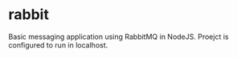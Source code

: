 # rabbit
Basic messaging application using RabbitMQ in NodeJS.
Proejct is configured to run in localhost.
